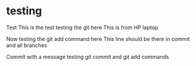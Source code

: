 # testing

Test
This is the test
testing the git here
This is from HP laptop

Now testing the git add command here
This line should be there in commit and all branches

Commit with a message testing git commit and git add commands
